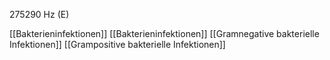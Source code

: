 275290 Hz (E)

[[Bakterieninfektionen]]
[[Bakterieninfektionen]]
[[Gramnegative bakterielle Infektionen]]
[[Grampositive bakterielle Infektionen]]